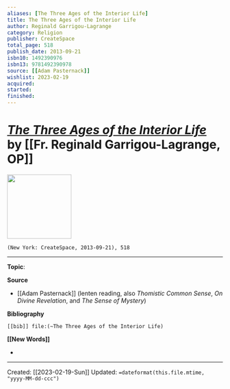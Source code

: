 ```yaml
---
aliases: [The Three Ages of the Interior Life]
title: The Three Ages of the Interior Life
author: Reginald Garrigou-Lagrange
category: Religion
publisher: CreateSpace
total_page: 518
publish_date: 2013-09-21
isbn10: 1492390976
isbn13: 9781492390978
source: [[Adam Pasternack]]
wishlist: 2023-02-19
acquired: 
started: 
finished: 
---
```

# *[The Three Ages of the Interior Life]()* by [[Fr. Reginald Garrigou-Lagrange, OP]]

<img src="http://books.google.com/books/content?id=4qWEngEACAAJ&printsec=frontcover&img=1&zoom=1&source=gbs_api" width=150>

`(New York: CreateSpace, 2013-09-21), 518`



--- 
**Topic**: 

**Source**
- [[Adam Pasternack]] (lenten reading, also *Thomistic Common Sense*, *On Divine Revelation*, and *The Sense of Mystery*)

**Bibliography**

```query
[[bib]] file:(~The Three Ages of the Interior Life)
```
 

**[[New Words]]**

- 

---
Created: [[2023-02-19-Sun]]
Updated: `=dateformat(this.file.mtime, "yyyy-MM-dd-ccc")`